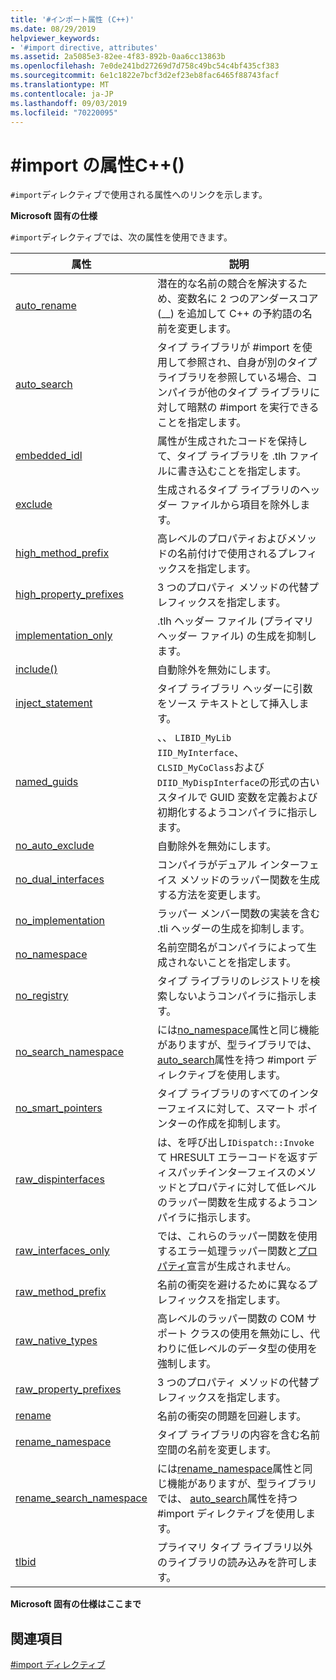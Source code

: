 ```yaml
---
title: '#インポート属性 (C++)'
ms.date: 08/29/2019
helpviewer_keywords:
- '#import directive, attributes'
ms.assetid: 2a5085e3-82ee-4f83-892b-0aa6cc13863b
ms.openlocfilehash: 7e0de241bd27269d7d758c49bc54c4bf435cf383
ms.sourcegitcommit: 6e1c1822e7bcf3d2ef23eb8fac6465f88743facf
ms.translationtype: MT
ms.contentlocale: ja-JP
ms.lasthandoff: 09/03/2019
ms.locfileid: "70220095"
---
```

# <a name="import-attributes-c"></a>#import の属性C++()

`#import`ディレクティブで使用される属性へのリンクを示します。

**Microsoft 固有の仕様**

`#import`ディレクティブでは、次の属性を使用できます。

|属性|説明|
|---------------|-----------------|
|[auto_rename](../preprocessor/auto-rename.md)|潜在的な名前の競合を解決するため、変数名に 2 つのアンダースコア (__) を追加して C++ の予約語の名前を変更します。|
|[auto_search](../preprocessor/auto-search.md)|タイプ ライブラリが #import を使用して参照され、自身が別のタイプ ライブラリを参照している場合、コンパイラが他のタイプ ライブラリに対して暗黙の #import を実行できることを指定します。|
|[embedded_idl](../preprocessor/embedded-idl.md)|属性が生成されたコードを保持して、タイプ ライブラリを .tlh ファイルに書き込むことを指定します。|
|[exclude](../preprocessor/exclude-hash-import.md)|生成されるタイプ ライブラリのヘッダー ファイルから項目を除外します。|
|[high_method_prefix](../preprocessor/high-method-prefix.md)|高レベルのプロパティおよびメソッドの名前付けで使用されるプレフィックスを指定します。|
|[high_property_prefixes](../preprocessor/high-property-prefixes.md)|3 つのプロパティ メソッドの代替プレフィックスを指定します。|
|[implementation_only](../preprocessor/implementation-only.md)|.tlh ヘッダー ファイル (プライマリ ヘッダー ファイル) の生成を抑制します。|
|[include()](../preprocessor/include-parens.md)|自動除外を無効にします。|
|[inject_statement](../preprocessor/inject-statement.md)|タイプ ライブラリ ヘッダーに引数をソース テキストとして挿入します。|
|[named_guids](../preprocessor/named-guids.md)|、、 `LIBID_MyLib` `IID_MyInterface`、 `CLSID_MyCoClass`および`DIID_MyDispInterface`の形式の古いスタイルで GUID 変数を定義および初期化するようコンパイラに指示します。|
|[no_auto_exclude](../preprocessor/no-auto-exclude.md)|自動除外を無効にします。|
|[no_dual_interfaces](../preprocessor/no-dual-interfaces.md)|コンパイラがデュアル インターフェイス メソッドのラッパー関数を生成する方法を変更します。|
|[no_implementation](../preprocessor/no-implementation.md)|ラッパー メンバー関数の実装を含む .tli ヘッダーの生成を抑制します。|
|[no_namespace](../preprocessor/no-namespace.md)|名前空間名がコンパイラによって生成されないことを指定します。|
|[no_registry](../preprocessor/no-registry.md)|タイプ ライブラリのレジストリを検索しないようコンパイラに指示します。|
|[no_search_namespace](../preprocessor/no-search-namespace.md)|には[no_namespace](../preprocessor/no-namespace.md)属性と同じ機能がありますが、型ライブラリでは、 [auto_search](../preprocessor/auto-search.md)属性を持つ #import ディレクティブを使用します。|
|[no_smart_pointers](../preprocessor/no-smart-pointers.md)|タイプ ライブラリのすべてのインターフェイスに対して、スマート ポインターの作成を抑制します。|
|[raw_dispinterfaces](../preprocessor/raw-dispinterfaces.md)|は、を呼び出し`IDispatch::Invoke`て HRESULT エラーコードを返すディスパッチインターフェイスのメソッドとプロパティに対して低レベルのラッパー関数を生成するようコンパイラに指示します。|
|[raw_interfaces_only](../preprocessor/raw-interfaces-only.md)|では、これらのラッパー関数を使用するエラー処理ラッパー関数と[プロパティ](../cpp/property-cpp.md)宣言が生成されません。|
|[raw_method_prefix](../preprocessor/raw-method-prefix.md)|名前の衝突を避けるために異なるプレフィックスを指定します。|
|[raw_native_types](../preprocessor/raw-native-types.md)|高レベルのラッパー関数の COM サポート クラスの使用を無効にし、代わりに低レベルのデータ型の使用を強制します。|
|[raw_property_prefixes](../preprocessor/raw-property-prefixes.md)|3 つのプロパティ メソッドの代替プレフィックスを指定します。|
|[rename](../preprocessor/rename-hash-import.md)|名前の衝突の問題を回避します。|
|[rename_namespace](../preprocessor/rename-namespace.md)|タイプ ライブラリの内容を含む名前空間の名前を変更します。|
|[rename_search_namespace](../preprocessor/rename-search-namespace.md)|には[rename_namespace](../preprocessor/rename-namespace.md)属性と同じ機能がありますが、型ライブラリでは、 [auto_search](../preprocessor/auto-search.md)属性を持つ #import ディレクティブを使用します。|
|[tlbid](../preprocessor/tlbid.md)|プライマリ タイプ ライブラリ以外のライブラリの読み込みを許可します。|

**Microsoft 固有の仕様はここまで**

## <a name="see-also"></a>関連項目

[#import ディレクティブ](../preprocessor/hash-import-directive-cpp.md)